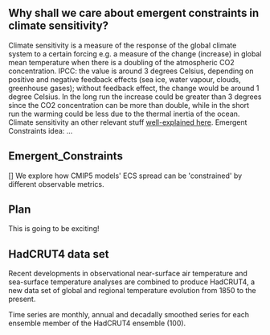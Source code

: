 ## Why shall we care about emergent constraints in climate sensitivity? 
Climate sensitivity is a measure of the response of the global climate system to a certain forcing e.g. a measure of the change (increase) in global mean temperature when there is a doubling of the atmospheric CO2 concentration. IPCC: the value is around 3 degrees Celsius, depending on positive and negative feedback effects (sea ice, water vapour, clouds, greenhouse gases); without feedback effect, the change would be around 1 degree Celsius. In the long run the increase could be greater than 3 degrees since the CO2 concentration can be more than double, while in the short run the warming could be less due to the thermal inertia of the ocean. 
Climate sensitivity an other relevant stuff [well-explained here](http://news.mit.edu/2010/explained-climate-sensitivity).
Emergent Constraints idea: ...
 
## Emergent_Constraints
[]
We explore how CMIP5 models' ECS spread can be 'constrained' by different observable metrics. 

## Plan 
This is going to be exciting!


## HadCRUT4 data set
Recent  developments  in  observational  near-surface  air  temperature  and  sea-surface  temperature analyses  are  combined  to  produce  HadCRUT4,  a  new data  set  of  global  and  regional  temperature evolution  from  1850  to  the  present.

Time series are monthly, annual and decadally smoothed series for each ensemble member of the HadCRUT4 ensemble (100).





